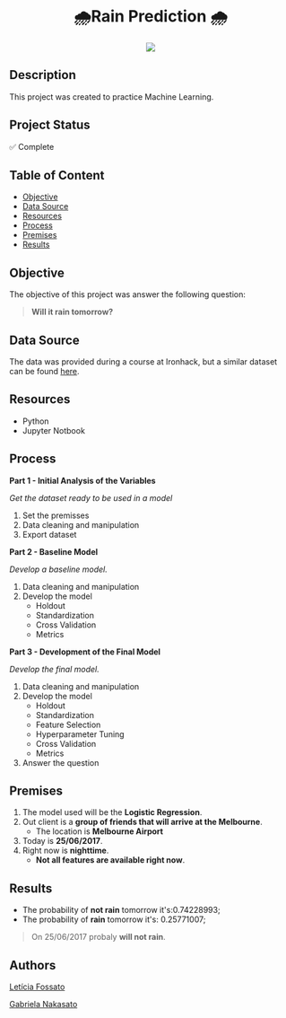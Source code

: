 
<h1 align="center">🌧️Rain Prediction 🌧️</h1>

<p align="center">
  <img src="https://github.com/gabrielanakasato/rain-prediction/blob/main/fig/Will%20it%20rain%20tomorrow_.gif">
</p>

## Description
This project was created to practice Machine Learning.

## Project Status
:white_check_mark: Complete

## Table of Content
- [Objective](#objective)
- [Data Source](#data-source)
- [Resources](#resources)
- [Process](#process)
- [Premises](#premises)
- [Results](#results)

## Objective
The objective of this project was answer the following question:

>**Will it rain tomorrow?**

## Data Source
The data was provided during a course at Ironhack, but a similar dataset can be found [here](https://www.kaggle.com/jsphyg/weather-dataset-rattle-package).

## Resources
- Python
- Jupyter Notbook

## Process
**__Part 1 - Initial Analysis of the Variables__**

_Get the dataset ready to be used in a model_

1. Set the premisses
2. Data cleaning and manipulation
3. Export dataset

**__Part 2 - Baseline Model__**

_Develop a baseline model._

1. Data cleaning and manipulation
2. Develop the model
   - Holdout
   - Standardization
   - Cross Validation
   - Metrics

**__Part 3 - Development of the Final Model__**

_Develop the final model._

1. Data cleaning and manipulation
2. Develop the model
   - Holdout
   - Standardization
   - Feature Selection
   - Hyperparameter Tuning
   - Cross Validation
   - Metrics
3. Answer the question

## Premises
1. The model used will be the **Logistic Regression**.
2. Out client is a **group of friends that will arrive at the Melbourne**.
   - The location is **Melbourne Airport**
3. Today is **25/06/2017**.
4. Right now is **nighttime**.
   - **Not all features are available right now**.

## Results
- The probability of **not rain** tomorrow it's:0.74228993;<br>
- The probability of **rain** tomorrow it's: 0.25771007;<br>
> On 25/06/2017 probaly **will not rain**.

## Authors
[Letícia Fossato](https://github.com/leticiafossato)

[Gabriela Nakasato](https://github.com/gabrielanakasato)

